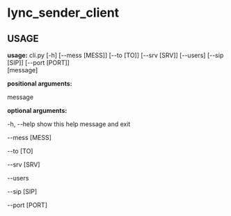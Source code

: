 # lync_sender_client

## USAGE

**usage:** cli.py [-h] [--mess [MESS]] [--to [TO]] [--srv [SRV]] [--users]
              [--sip [SIP]] [--port [PORT]]              
              [message]

**positional arguments:**

  message

**optional arguments:**

  -h, --help     show this help message and exit
  
  --mess [MESS]
  
  --to [TO]
  
  --srv [SRV]
  
  --users
  
  --sip [SIP]
  
  --port [PORT]
  
